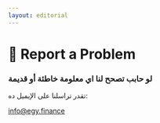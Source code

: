 ```yaml
---
layout: editorial
---
```


# 🦎 Report a Problem

###

### لو حابب تصحح لنا اي معلومة خاطئة أو قديمة&#x20;

تقدر تراسلنا على الإيميل ده:

info@egy.finance
